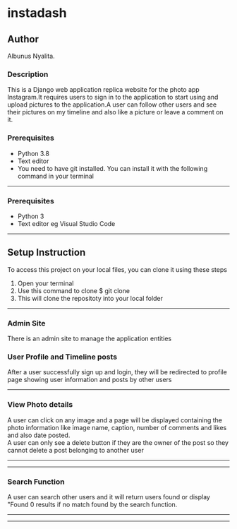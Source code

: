 # instadash
## Author
Albunus Nyalita.
### Description
This is a Django web application replica website for the photo app Instagram.It requires users to sign in to the application to start using and upload pictures to the application.A user can follow other users and see their pictures on my timeline and also like a picture or leave a comment on it.
### Prerequisites
* Python 3.8
* Text editor 
* You need to have git installed. You can install it with the following command in your terminal
* *****
 ### Prerequisites
* Python 3
* Text editor eg Visual Studio Code
* *****
## Setup Instruction
To access this project on your local files, you can clone it using these steps
1. Open your terminal
1. Use this command to clone $ git clone 
1. This will clone the repositoty into your local folder
*****
### Admin Site
There is an admin site to manage the application entities
### User Profile and Timeline posts
After a user successfully sign up and login, they will be redirected to profile page showing user information and posts by other users

*****
### View Photo details
A user can click on any image and a page will be displayed containing the photo information like image name, caption, number of comments and likes and also date posted.  
A user can only see a delete button if they are the owner of the post so they cannot delete a post belonging to another user
*****

*****
### Search Function
A user can search other users and it will return users found or display "Found 0 results if no match found by the search function.
*****
*****
